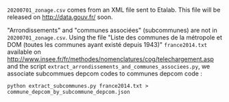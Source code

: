 `20200701_zonage.csv` comes from an XML file sent to Etalab.
This file will be released on http://data.gouv.fr/ soon.

"Arrondissements" and "communes associées" (subcommunes) are not in `20200701_zonage.csv`.
Using the file
"Liste des communes de la métropole et DOM (toutes les communes ayant existé depuis 1943)" `france2014.txt`
available on http://www.insee.fr/fr/methodes/nomenclatures/cog/telechargement.asp
and the script `extract_arrondissements_and_communes_associees.py`, we associate subcommues depcom codes to communes
depcom code :
```
python extract_subcommunes.py france2014.txt > commune_depcom_by_subcommune_depcom.json
```

